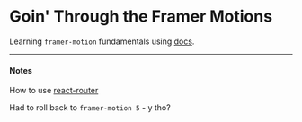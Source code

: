 #  Goin' Through the Framer Motions

Learning `framer-motion` fundamentals using [docs](https://www.framer.com/docs/introduction/).

<hr/>

#### Notes

How to use [react-router](https://github.com/remix-run/react-router/blob/main/docs/getting-started/tutorial.md) 

Had to roll back to `framer-motion 5` - y tho?